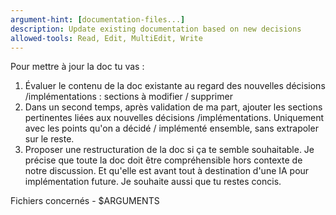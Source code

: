 ```yaml
---
argument-hint: [documentation-files...]
description: Update existing documentation based on new decisions
allowed-tools: Read, Edit, MultiEdit, Write
---
```


Pour mettre à jour la doc tu vas :
1) Évaluer le contenu de la doc existante au regard des nouvelles décisions /implémentations : sections à modifier / supprimer
2) Dans un second temps, après validation de ma part, ajouter les sections pertinentes liées aux nouvelles décisions /implémentations. Uniquement avec les points qu'on a décidé / implémenté ensemble, sans extrapoler sur le reste.
3) Proposer une restructuration de la doc si ça te semble souhaitable.
Je précise que toute la doc doit être compréhensible hors contexte de notre discussion. Et qu'elle est avant tout à destination d'une IA pour implémentation future.
Je souhaite aussi que tu restes concis.

Fichiers concernés - $ARGUMENTS
